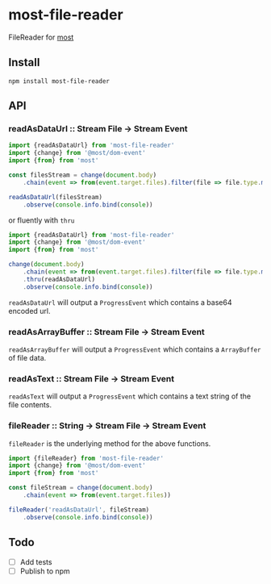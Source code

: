 # most-file-reader

FileReader for [most](https://github.com/cujojs/most)

## Install

`npm install most-file-reader`


## API

### readAsDataUrl :: Stream File → Stream Event

```js
import {readAsDataUrl} from 'most-file-reader'
import {change} from '@most/dom-event'
import {from} from 'most'

const filesStream = change(document.body)
    .chain(event => from(event.target.files).filter(file => file.type.match('image')))

readAsDataUrl(filesStream)
    .observe(console.info.bind(console))
```

or fluently with `thru`

```js
import {readAsDataUrl} from 'most-file-reader'
import {change} from '@most/dom-event'
import {from} from 'most'

change(document.body)
    .chain(event => from(event.target.files).filter(file => file.type.match('image')))
    .thru(readAsDataUrl)
    .observe(console.info.bind(console))
```
`readAsDataUrl` will output a `ProgressEvent` which contains a base64 encoded url.


### readAsArrayBuffer :: Stream File → Stream Event

`readAsArrayBuffer` will output a `ProgressEvent` which contains a `ArrayBuffer` of file data.

### readAsText :: Stream File → Stream Event

`readAsText` will output a `ProgressEvent` which contains a text string of the file contents.

### fileReader :: String → Stream File → Stream Event

`fileReader` is the underlying method for the above functions.

```js
import {fileReader} from 'most-file-reader'
import {change} from '@most/dom-event'
import {from} from 'most'

const fileStream = change(document.body)
    .chain(event => from(event.target.files))

fileReader('readAsDataUrl', fileStream)
    .observe(console.info.bind(console))
```

## Todo
- [ ] Add tests
- [ ] Publish to npm